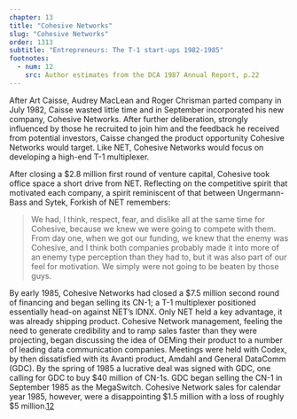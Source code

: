 ```yaml
---
chapter: 13
title: "Cohesive Networks"
slug: "Cohesive Networks"
order: 1313
subtitle: "Entrepreneurs: The T-1 start-ups 1982-1985"
footnotes:
  - num: 12
    src: Author estimates from the DCA 1987 Annual Report, p.22 
---
```


After Art Caisse, Audrey MacLean and Roger Chrisman parted company in July 1982, Caisse wasted little time and in September incorporated his new company, Cohesive Networks. After further deliberation, strongly influenced by those he recruited to join him and the feedback he received from potential investors, Caisse changed the product opportunity Cohesive Networks would target. Like NET, Cohesive Networks would focus on developing a high-end T-1 multiplexer.

After closing a $2.8 million first round of venture capital, Cohesive took office space a short drive from NET. Reflecting on the competitive spirit that motivated each company, a spirit reminiscent of that between Ungermann-Bass and Sytek, Forkish of NET remembers:

>We had, I think, respect, fear, and dislike all at the same time for Cohesive, because we knew we were going to compete with them. From day one, when we got our funding, we knew that the enemy was Cohesive, and I think both companies probably made it into more of an enemy type perception than they had to, but it was also part of our feel for motivation. We simply were not going to be beaten by those guys.

By early 1985, Cohesive Networks had closed a $7.5 million second round of financing and began selling its CN-1; a T-1 multiplexer positioned essentially head-on against NET’s IDNX. Only NET held a key advantage, it was already shipping product. Cohesive Network management, feeling the need to generate credibility and to ramp sales faster than they were projecting, began discussing the idea of OEMing their product to a number of leading data communication companies. Meetings were held with Codex, by then dissatisfied with its Avanti product, Amdahl and General DataComm (GDC). By the spring of 1985 a lucrative deal was signed with GDC, one calling for GDC to buy $40 million of CN-1s. GDC began selling the CN-1 in September 1985 as the MegaSwitch. Cohesive Network sales for calendar year 1985, however, were a disappointing $1.5 million with a loss of roughly $5 million.<a name="fnloc12" href="#fn12">12</a>
